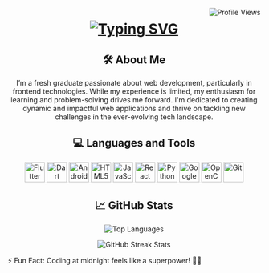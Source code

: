 <p> <img align="right" src="https://komarev.com/ghpvc/?username=mocemoce&label=Profile%20views&color=0e75b6&style=flat" alt="Profile Views" /> </p> 

<h1 align="center">
  <a href="https://git.io/typing-svg"><img src="https://readme-typing-svg.herokuapp.com?font=Fira+Code&weight=600&duration=3500&pause=500&width=435&lines=%3D%3D%3D%3D%3D%3D%3D%3D%3D%3D++++++Hi+%F0%9F%91%8B%2C+I'm+Moce+%3D%3D%3D%3D%3D%3D%3D%3D%3D%3D;+Passionate+about+web+development!+" alt="Typing SVG" /></a>
</h1> 

<div align="center"> 
  <h2>🛠️ About Me</h2> 
  <p>I’m a fresh graduate passionate about web development, particularly in frontend technologies. While my experience is limited, my enthusiasm for learning and problem-solving drives me forward. I'm dedicated to creating dynamic and impactful web applications and thrive on tackling new challenges in the ever-evolving tech landscape.</p> 
</div>

<div align="center"> 
  <h2>💻 Languages and Tools</h2> 
  <p> 
    <a href="https://flutter.dev" target="_blank"> <img src="https://skillicons.dev/icons?i=flutter" alt="Flutter" width="40" height="40" /> </a>
    <a href="https://dart.dev" target="_blank"> <img src="https://skillicons.dev/icons?i=dart" alt="Dart" width="40" height="40" /> </a>
    <a href="https://developer.android.com" target="_blank"> <img src="https://skillicons.dev/icons?i=android" alt="Android" width="40" height="40" /> </a>
    <a href="https://www.w3.org/html/" target="_blank"> <img src="https://skillicons.dev/icons?i=html" alt="HTML5" width="40" height="40" /> </a>
    <a href="https://developer.mozilla.org/en-US/docs/Web/JavaScript" target="_blank"> <img src="https://skillicons.dev/icons?i=js" alt="JavaScript" width="40" height="40" /> </a>
    <a href="https://reactjs.org/" target="_blank"> <img src="https://skillicons.dev/icons?i=react" alt="React" width="40" height="40" /> </a>
    <a href="https://www.python.org" target="_blank"> <img src="https://skillicons.dev/icons?i=python" alt="Python" width="40" height="40" /> </a>
    <a href="https://cloud.google.com" target="_blank"> <img src="https://skillicons.dev/icons?i=gcloud" alt="Google Cloud" width="40" height="40" /> </a>
    <a href="https://opencv.org/" target="_blank"> <img src="https://skillicons.dev/icons?i=opencv" alt="OpenCV" width="40" height="40" /> </a>
    <a href="https://git-scm.com/" target="_blank"> <img src="https://skillicons.dev/icons?i=git" alt="Git" width="40" height="40" /> </a>
  </p> 
</div>

<div align="center"> 
  <h2>📈 GitHub Stats</h2> 
  <p> <img src="https://github-readme-stats.vercel.app/api/top-langs?username=mocemoce&show_icons=true&locale=en&layout=compact&theme=radical" alt="Top Languages" /> </p> 
  <p> <img src="https://github-readme-streak-stats.herokuapp.com/?user=mocemoce&theme=radical" alt="GitHub Streak Stats" /> </p> 
</div>

<p>⚡ Fun Fact: Coding at midnight feels like a superpower! 🌙✨</p>

